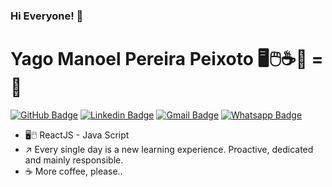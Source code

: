 ### Hi Everyone! 👋

# [](https://github.com/yagompeixoto)  Yago Manoel Pereira Peixoto 🖥️🖱️☕🔄 = 🏅

[![GitHub Badge](https://img.shields.io/badge/%3E-GitHub-black?style=flat&logo=github)](https://github.com/yagompeixoto)  [![Linkedin Badge](https://img.shields.io/badge/%3E-Linkedin-blue?style=flat&logo=linkedin)](https://www.linkedin.com/in/yago-manoel-peixoto-3843551b2/)  [![Gmail Badge](https://img.shields.io/badge/%3E-Gmail-red?style=flat&logo=gmail)](mailto:yagohalo@gmail.com)  [![Whatsapp Badge](https://img.shields.io/badge/%3E-Whatsapp-green?style=flat&logo=whatsapp)](https://api.whatsapp.com/send?phone=5522999652352&text=Ol%C3%A1!)

-  🖥️🖱️ ReactJS - Java Script 
-  ↗️ Every single day is a new learning experience. Proactive, dedicated and mainly responsible.
-  ☕ More coffee, please..
